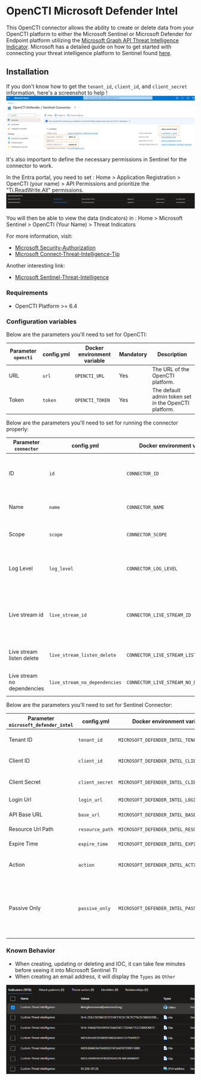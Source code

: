 # OpenCTI Microsoft Defender Intel

This OpenCTI connector allows the ability to create or delete data from your OpenCTI platform to either the Microsoft
Sentinel or Microsoft Defender for Endpoint platform utilizing
the [Microsoft Graph API Threat Intelligence Indicator](https://learn.microsoft.com/en-us/graph/api/resources/tiindicator?view=graph-rest-beta).
Microsoft has a detailed guide on how to get started with connecting your threat intelligence platform to Sentinel
found [here](https://learn.microsoft.com/en-us/azure/architecture/example-scenario/data/sentinel-threat-intelligence#import-threat-indicators-with-the-platforms-data-connector).

## Installation

If you don't know how to get the `tenant_id`, `client_id`, and `client_secret` information, here's a screenshot to
help !
![Sentinel_variables](./doc/sentinel_info_variables.png)

It's also important to define the necessary permissions in Sentinel for the connector to work.

In the Entra portal, you need to set :
Home > Application Registration > OpenCTI (your name) > API Permissions
and prioritize the "Ti.ReadWrite.All" permissions.
![Sentinel_permission](./doc/permission_mandatory.png)

You will then be able to view the data (indicators) in :
Home > Microsoft Sentinel > OpenCTI (Your Name) > Threat Indicators

For more information, visit:

- [Microsoft Security-Authorization](https://learn.microsoft.com/en-us/graph/security-authorization)
- [Microsoft Connect-Threat-Intelligence-Tip](https://learn.microsoft.com/en-us/azure/sentinel/connect-threat-intelligence-tip)

Another interesting link:

- [Microsoft Sentinel-Threat-Intelligence](https://learn.microsoft.com/en-us/azure/architecture/example-scenario/data/sentinel-threat-intelligence#import-threat-indicators-with-the-platforms-data-connector)

### Requirements

- OpenCTI Platform >= 6.4

### Configuration variables

Below are the parameters you'll need to set for OpenCTI:

| Parameter `opencti` | config.yml | Docker environment variable | Mandatory | Description                                          |
|---------------------|------------|-----------------------------|-----------|------------------------------------------------------|
| URL                 | `url`      | `OPENCTI_URL`               | Yes       | The URL of the OpenCTI platform.                     |
| Token               | `token`    | `OPENCTI_TOKEN`             | Yes       | The default admin token set in the OpenCTI platform. |

Below are the parameters you'll need to set for running the connector properly:

| Parameter `connector`       | config.yml                    | Docker environment variable             | Default | Mandatory | Example                                | Description                                                                            |
|-----------------------------|-------------------------------|-----------------------------------------|---------|-----------|----------------------------------------|----------------------------------------------------------------------------------------|
| ID                          | `id`                          | `CONNECTOR_ID`                          | /       | Yes       | `fe418972-1b42-42c9-a665-91544c1a9939` | A unique `UUIDv4` identifier for this connector instance.                              |
| Name                        | `name`                        | `CONNECTOR_NAME`                        | /       | Yes       | `Microsoft Sentinel`                   | Full name of the connector : `Microsoft Sentinel`.                                     |
| Scope                       | `scope`                       | `CONNECTOR_SCOPE`                       | /       | Yes       | `sentinel`                             | Must be `sentinel`, not used in this connector.                                        |
| Log Level                   | `log_level`                   | `CONNECTOR_LOG_LEVEL`                   | /       | Yes       | `error`                                | Determines the verbosity of the logs. Options are `debug`, `info`, `warn`, or `error`. |
| Live stream id              | `live_stream_id`              | `CONNECTOR_LIVE_STREAM_ID`              | /       | Yes       | `9f204482-47a4-4fa4-b88b-ff4f390f31dd` | The Live Stream ID of the stream created in the OpenCTI interface. A unique `UUIDv4`.  |
| Live stream listen delete   | `live_stream_listen_delete`   | `CONNECTOR_LIVE_STREAM_LISTEN_DELETE`   | /       | Yes       | `true`                                 | The Live Stream listen delete must be `true`.                                          |
| Live stream no dependencies | `live_stream_no_dependencies` | `CONNECTOR_LIVE_STREAM_NO_DEPENDENCIES` | /       | Yes       | `true`                                 | The Live Stream no dependencies must be `true`.                                        |

Below are the parameters you'll need to set for Sentinel Connector:

| Parameter `microsoft_defender_intel` | config.yml         | Docker environment variable                 | Default  | Mandatory | Example                       | Description                                                                                                                                                                                                                                                                                                                                                        |
|--------------------------------------|--------------------|---------------------------------------------|----------|-----------|-------------------------------|--------------------------------------------------------------------------------------------------------------------------------------------------------------------------------------------------------------------------------------------------------------------------------------------------------------------------------------------------------------------|
| Tenant ID                            | `tenant_id`        | `MICROSOFT_DEFENDER_INTEL_TENANT_ID`        | /        | Yes       | /                                          | Your Azure App Tenant ID, see the screenshot to help you find this information.                                                                                                                                                                                                                                                                                    |
| Client ID                            | `client_id`        | `MICROSOFT_DEFENDER_INTEL_CLIENT_ID`        | /        | Yes       | /                                          | Your Azure App Client ID, see the screenshot to help you find this information.                                                                                                                                                                                                                                                                                    |
| Client Secret                        | `client_secret`    | `MICROSOFT_DEFENDER_INTEL_CLIENT_SECRET`    | /        | Yes       | /                                          | Your Azure App Client secret, See the screenshot to help you find this information.                                                                                                                                                                                                                                                                                |
| Login Url                            | `login_url`        | `MICROSOFT_DEFENDER_INTEL_LOGIN_URL`        | /        | No        | `https://login.microsoft.com`              | Login URL for Microsoft which is `https://login.microsoft.com`                                                                                                                                                                                                                                                                                                     |
| API Base URL                         | `base_url`         | `MICROSOFT_DEFENDER_INTEL_BASE_URL`         | /        | No        | `https://api.securitycenter.microsoft.com` | The resource the API will use which is `https://api.securitycenter.microsoft.com`                                                                                                                                                                                                                                                                                  |
| Resource Url Path                    | `resource_path`    | `MICROSOFT_DEFENDER_INTEL_RESOURCE_PATH`    | /        | No        | `/api/indicators`                          | The request URL that will be used which is `/api/indicators`                                                                                                                                                                                                                                                                                                       |
| Expire Time                          | `expire_time`      | `MICROSOFT_DEFENDER_INTEL_EXPIRE_TIME`      | /        | Yes       | `30`                                       | Number of days for your indicator to expire in Sentinel. Suggestion of `30` as a default                                                                                                                                                                                                                                                                           |
| Action                               | `action`           | `MICROSOFT_DEFENDER_INTEL_ACTION`           | /        | No        | `alert`                                    | The action to apply if the indicator is matched from within the targetProduct security tool. Possible values are: `Audit`, `Block`, `Alert`, `Warn`.                                                                                                                                                                                                               |
| Passive Only                         | `passive_only`     | `MICROSOFT_DEFENDER_INTEL_PASSIVE_ONLY`     | /        | No        | `true`                                     | Determines if the indicator should trigger an event that is visible to an end-user. When set to `True` security tools will not notify the end user that a ‘hit’ has occurred. This is most often treated as audit or silent mode by security products where they will simply log that a match occurred but will not perform the action. Default value is `False`.  |

### Known Behavior

- When creating, updating or deleting and IOC, it can take few minutes before seeing it into Microsoft Sentinel TI
- When creating an email address, it will display the `Types` as `Other`

![Display of Email Address on MSTI](./doc/ioc_msti.png)